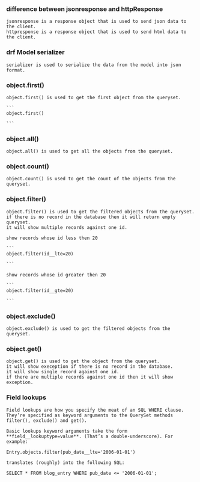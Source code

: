 ### difference between jsonresponse and httpResponse
    jsonresponse is a response object that is used to send json data to the client.
    httpresponse is a response object that is used to send html data to the client.

### drf Model serializer
    serializer is used to serialize the data from the model into json format.

### object.first()
    object.first() is used to get the first object from the queryset.

    ```
    object.first()
    
    ```

### object.all()
    object.all() is used to get all the objects from the queryset.

### object.count()
    object.count() is used to get the count of the objects from the queryset.

### object.filter()
    object.filter() is used to get the filtered objects from the queryset.
    if there is no record in the database then it will return empty queryset.
    it will show multiple records against one id.

    show records whose id less then 20

    ```
    object.filter(id__lte=20)
    
    ```

    show records whose id greater then 20

    ```
    object.filter(id__gte=20)
    
    ```

### object.exclude()
    object.exclude() is used to get the filtered objects from the queryset.

### object.get()
    object.get() is used to get the object from the queryset.
    it will show exeception if there is no record in the database.
    it will show single record against one id.
    if there are multiple records against one id then it will show exception.

### Field lookups
    Field lookups are how you specify the meat of an SQL WHERE clause. They’re specified as keyword arguments to the QuerySet methods filter(), exclude() and get().

    Basic lookups keyword arguments take the form **field__lookuptype=value**. (That’s a double-underscore). For example:

    Entry.objects.filter(pub_date__lte='2006-01-01')

    translates (roughly) into the following SQL:

    SELECT * FROM blog_entry WHERE pub_date <= '2006-01-01';    